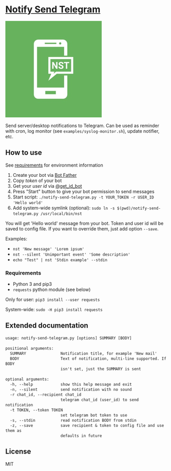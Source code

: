 # [Notify Send Telegram](https://github.com/MikeWent/notify-send-telegram)

![NST Logo](logo-small.jpg)

Send server/desktop notifications to Telegram. Can be used as reminder with cron, log monitor (see `examples/syslog-monitor.sh`), update notifier, etc.

## How to use

See [requirements](#requirements) for environment information

1. Create your bot via [Bot Father](https://t.me/BotFather)
2. Copy _token_ of your bot
3. Get your _user id_ via [@get_id_bot](https://t.me/get_id_bot)
4. Press "Start" button to give your bot permission to send messages
5. Start script: `./notify-send-telegram.py -t YOUR_TOKEN -r USER_ID 'Hello world'`
6. Add system-wide symlink (optional): `sudo ln -s $(pwd)/notify-send-telegram.py /usr/local/bin/nst`

You will get 'Hello world' message from your bot. Token and user id will be saved to config file. If you want to override them, just add option `--save`.

Examples:

- `nst 'New message' 'Lorem ipsum'`
- `nst --silent 'Unimportant event' 'Some description'`
- `echo "Test" | nst 'Stdin example' --stdin`

### Requirements

- Python 3 and pip3
- `requests` python module (see below)

Only for user: `pip3 install --user requests`

System-wide: `sudo -H pip3 install requests`

## Extended documentation

```
usage: notify-send-telegram.py [options] SUMMARY [BODY]

positional arguments:
  SUMMARY               Notification title, for example 'New mail'
  BODY                  Text of notification, multi-line supported. If BODY
                        isn't set, just the SUMMARY is sent

optional arguments:
  -h, --help            show this help message and exit
  -n, --silent          send notification with no sound
  -r chat_id, --recipient chat_id
                        telegram chat_id (user_id) to send notification
  -t TOKEN, --token TOKEN
                        set telegram bot token to use
  -s, --stdin           read notification BODY from stdin
  -z, --save            save recipient & token to config file and use them as
                        defaults in future
```

## License

MIT

